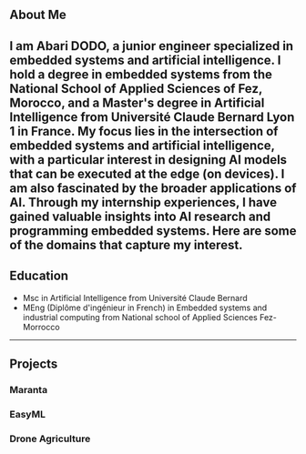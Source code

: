 ## About Me

I am Abari DODO, a junior engineer specialized in embedded systems and artificial intelligence. I hold a degree in embedded systems from the National School of Applied Sciences of Fez, Morocco, and a Master's degree in Artificial Intelligence from Université Claude Bernard Lyon 1 in France. My focus lies in the intersection of embedded systems and artificial intelligence, with a particular interest in designing AI models that can be executed at the edge (on devices). I am also fascinated by the broader applications of AI. Through my internship experiences, I have gained valuable insights into AI research and programming embedded systems. Here are some of the domains that capture my interest.
---------
## Education
- Msc in Artificial Intelligence from Université Claude Bernard
- MEng (Diplôme d'ingénieur in French) in Embedded systems and industrial computing from National school of Applied Sciences Fez-Morrocco
---------
## Projects
### Maranta
### EasyML
### Drone Agriculture

